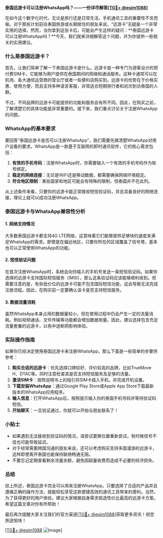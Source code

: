 **泰国远游卡可以注册WhatsApp吗？——一份详尽解答[[TG💪+ @esim1088](https://t.me/s/esim1088)]**

在如今这个数字化时代，无论是旅行还是日常生活，手机通讯工具的重要性不言而喻。对于那些计划前往泰国旅游或长期居住的朋友来说，“远游卡”无疑是一个非常实用的选择。然而，当你拿到这张卡后，可能会产生这样的疑问：**泰国远游卡可以注册WhatsApp吗？**今天，我们就来详细解答这个问题，并为你提供一些相关的实用建议。

### 什么是泰国远游卡？

首先，让我们简单了解一下泰国远游卡是什么。远游卡是一种专门为游客设计的预付费SIM卡，它能够为用户提供在泰国期间的网络和通话服务。这种卡通常可以在机场、各大通信运营商的营业厅或者一些便利店购买到。远游卡的优势在于价格实惠、使用方便，而且支持多种语言客服，非常适合短期旅行者和初次到访泰国的人群。

不过，不同品牌的远游卡可能提供的功能和服务会有所不同。因此，在购买之前，了解清楚它的具体功能是非常重要的。接下来，我们重点讨论关于注册WhatsApp的问题。

### WhatsApp的基本要求

要回答“泰国远游卡是否可以注册WhatsApp”，我们需要先搞清楚WhatsApp对用户设备的要求。WhatsApp是一款基于互联网的即时通讯软件，它的核心需求包括：

1. **有效的手机号码**：注册WhatsApp时，你需要输入一个有效的手机号码作为账号绑定。
2. **稳定的网络连接**：无论是WiFi还是移动数据，都需要确保网络环境稳定。
3. **符合地区限制**：某些国家和地区可能会有特殊的限制，但泰国并不在此列。

从上述条件来看，只要你的远游卡能正常接收短信验证码，并且具备良好的网络连接，理论上就可以成功注册WhatsApp。

### 泰国远游卡与WhatsApp兼容性分析

#### 1. 网络支持情况
大多数泰国远游卡都支持4G LTE网络，这意味着它们能够提供足够快的速度来满足WhatsApp的需求。即使是在偏远地区，只要你所在的区域覆盖了信号塔，基本也可以正常使用WhatsApp的功能。

#### 2. 短信验证问题
在首次注册WhatsApp时，系统会向你输入的手机号发送一条短信验证码。如果你选择的远游卡支持国际短信服务（IMSI），那么这条验证码应该能够顺利收到。但需要注意的是，有些低价位的远游卡可能不包含国际短信功能，这会导致无法完成注册流程。因此，在购买前一定要确认该卡是否支持短信服务。

#### 3. 数据流量消耗
虽然WhatsApp本身占用的数据量较小，但在使用过程中仍会产生一定的流量消耗。例如视频通话、文件传输等功能都会增加数据用量。因此，建议选择包含充足流量套餐的远游卡，以免中途断网影响体验。

### 实际操作指南

如果你已经决定使用泰国远游卡来注册WhatsApp，那么下面是一些简单的步骤供参考：

1. **购买合适的远游卡**：优先选择口碑较好、评价较高的品牌，比如TrueMove H、DTAC等。同时注意检查其是否支持短信服务及足够的流量。
2. **激活SIM卡**：按照说明书上的指引将SIM卡插入手机，并完成开机设置。
3. **下载安装WhatsApp**：通过Google Play Store或Apple App Store下载最新版本的WhatsApp应用程序。
4. **输入信息**：打开WhatsApp后，按照提示输入你的泰国手机号码并等待验证码短信。
5. **开始聊天**：一旦验证通过，你就可以开始与朋友联系了！

### 小贴士

- 如果遇到无法接收到验证码的情况，请尝试更换位置重新尝试，有时候信号不佳也可能导致延迟。
- 对于经常需要跨国沟通的朋友来说，还可以考虑购买支持多国漫游的远游卡，这样即使离开泰国也能保持联络畅通无阻。
- 不要忘记定期查看剩余流量余额，避免因超量收费而造成不必要的经济损失。

### 总结

综上所述，泰国远游卡完全可以用来注册WhatsApp。只要选择了合适的产品并且遵循正确的操作方法，就能轻松享受这款便捷高效的通讯工具带来的便利。当然，为了获得更好的用户体验，建议大家根据自身需求挑选性价比最高的远游卡方案。希望这篇文章对你有所帮助！

最后再次提醒大家关注我们的官方渠道[[TG💪+ @esim1088](https://t.me/s/esim1088)]获取更多资讯！祝您旅途愉快！

[[TG💪+ @esim1088](https://t.me/s/esim1088) ![Image](https://i.postimg.cc/4NQfJmqS/Snipaste-2025-05-13-00-14-12.png)]